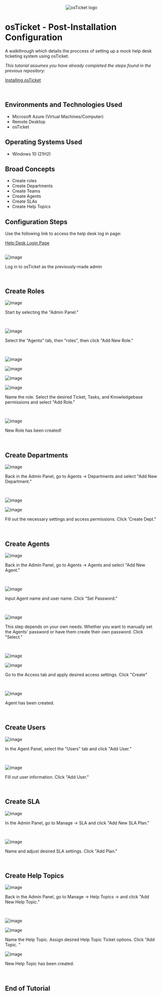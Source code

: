 <p align="center">
<img src="https://i.imgur.com/Clzj7Xs.png" alt="osTicket logo"/>
</p>

<h1>osTicket - Post-Installation Configuration</h1>
A walkthrough which details the proccess of setting up a mock help desk ticketing system using osTicket.

_This tutorial assumes you have already completed the steps found in the previous repository:_

[Installing osTicket](https://github.com/Josh-arendt/osTicket_Prereqs_Installation)


<p align="center"><br />

<h2>Environments and Technologies Used</h2>

- Microsoft Azure (Virtual Machines/Computer)
- Remote Desktop
- osTicket

<h2>Operating Systems Used </h2>

- Windows 10</b> (21H2)

<h2>Broad Concepts</h2>

- Create roles
- Create Departments
- Create Teams
- Create Agents
- Create SLAs
- Create Help Topics 

<h2>Configuration Steps</h2>

Use the following link to access the help desk log in page:

[Help Desk Login Page](http://localhost/osTicket/scp/login.php)

<p>

<h2></h2>

![image](https://github.com/Josh-arendt/osTicket_Post_Installation_Configuration/assets/140751318/acd1c3a8-32fe-4fdc-9ecf-07e2f24ec9ff)

</p>
<p>
Log in to osTicket as the previously-made admin
</p>
<br />
<h2>Create Roles</h2>
<p>

![image](https://github.com/Josh-arendt/osTicket_Post_Installation_Configuration/assets/140751318/887aec3c-4974-452b-a657-81436f6c03b9)

</p>
<p>
Start by selecting the "Admin Panel."
</p>
<br />

<p>

![image](https://github.com/Josh-arendt/osTicket_Post_Installation_Configuration/assets/140751318/aefdb634-7d08-42a7-803d-8bfc0c5e7ede)

<p>
Select the "Agents" tab, then "roles", then click "Add New Role."
</p>
<br />

<p>

![image](https://github.com/Josh-arendt/osTicket_Post_Installation_Configuration/assets/140751318/39f766fe-8138-4318-8a1f-07ccb4e3b9b9)

![image](https://github.com/Josh-arendt/osTicket_Post_Installation_Configuration/assets/140751318/56c434bc-17a1-4a18-a421-e435c12f898b)

![image](https://github.com/Josh-arendt/osTicket_Post_Installation_Configuration/assets/140751318/9b1336ff-2d27-4812-8831-7e6a6bbc1d75)

![image](https://github.com/Josh-arendt/osTicket_Post_Installation_Configuration/assets/140751318/c48e37ca-8050-474f-83c8-be6330340e0f)

<p>
Name the role. Select the desired Ticket, Tasks, and Knowledgebase permissions and select "Add Role." 
</p>
<br />

<p>

![image](https://github.com/Josh-arendt/osTicket_Post_Installation_Configuration/assets/140751318/dc84b7ed-79cf-4993-8714-0614346d8687)

</p>
<p>
New Role has been created!
</p>
<br />

<h2>Create Departments</h2>

<p>

![image](https://github.com/Josh-arendt/osTicket_Post_Installation_Configuration/assets/140751318/abe0a4eb-98c0-4966-9453-917dce06e885)

</p>
<p>
Back in the Admin Panel, go to Agents -> Departments and select "Add New Department."
</p>
<br />

<p>

![image](https://github.com/Josh-arendt/osTicket_Post_Installation_Configuration/assets/140751318/62a8a05c-d1e7-45e2-ada0-9823a71ed97d)

![image](https://github.com/Josh-arendt/osTicket_Post_Installation_Configuration/assets/140751318/4c014f07-51d9-42b7-b657-0099aacc1599)

</p>
<p>
Fill out the necessary settings and access permissions. Click 'Create Dept."
</p>
<br />

<h2>Create Agents</h2>

<p>

![image](https://github.com/Josh-arendt/osTicket_Post_Installation_Configuration/assets/140751318/a7c0766c-4dc2-4c6c-a9db-d46e1567c144)

</p>
<p>
Back in the Admin Panel, go to Agents -> Agents and select "Add New Agent."
</p>
<br />

<p>

![image](https://github.com/Josh-arendt/osTicket_Post_Installation_Configuration/assets/140751318/d9c58ab0-bc52-4a42-ab29-bba3269e72ca)

</p>
<p>
Input Agent name and user name. Click "Set Password."
</p>
<br />

<p>

![image](https://github.com/Josh-arendt/osTicket_Post_Installation_Configuration/assets/140751318/91367127-8669-41e6-8211-0fc5c098ed03)

</p>
<p>
This step depends on your own needs. Whether you want to manually set the Agents' password or have them create their own password. Click "Select."
</p>
<br />

<p>

![image](https://github.com/Josh-arendt/osTicket_Post_Installation_Configuration/assets/140751318/f12b825d-ad07-4602-bca2-c0d67d3fd8b4)

![image](https://github.com/Josh-arendt/osTicket_Post_Installation_Configuration/assets/140751318/e4463976-de82-4cab-b883-6e7bb5e88875)

</p>
<p>
Go to the Access tab and apply desired access settings. Click "Create"
</p>
<br />

<p>

![image](https://github.com/Josh-arendt/osTicket_Post_Installation_Configuration/assets/140751318/83a64ab9-9acb-43df-ae4e-4632eadbd96d)


</p>
<p>
Agent has been created. 
</p>
<br />

<h2>Create Users</h2>

<p>

![image](https://github.com/Josh-arendt/osTicket_Post_Installation_Configuration/assets/140751318/17afe3ef-2fd2-48ff-8839-4f777f680c95)

</p>
<p>
In the Agent Panel, select the "Users" tab and click "Add User." 
</p>
<br />

<p>

![image](https://github.com/Josh-arendt/osTicket_Post_Installation_Configuration/assets/140751318/85d4ac5d-7906-451e-b7e6-32e64dfc227a)

</p>
<p>
Fill out user information. Click "Add User." 
</p>
<br />

<h2>Create SLA</h2>

<p>

![image](https://github.com/Josh-arendt/osTicket_Post_Installation_Configuration/assets/140751318/3ff6fdcf-b314-451c-a120-b0c123b237fc)

</p>
<p>
In the Admin Panel, go to Manage -> SLA and click "Add New SLA Plan."
</p>
<br />

<p>

![image](https://github.com/Josh-arendt/osTicket_Post_Installation_Configuration/assets/140751318/808d7ba1-690d-473b-8e6b-d9c74108d155)

</p>
<p>
Name and adjust desired SLA settings. Click "Add Plan."
</p>
<br />

<h2>Create Help Topics</h2>

<p>

![image](https://github.com/Josh-arendt/osTicket_Post_Installation_Configuration/assets/140751318/f2bb8c06-6c22-4731-ac4f-7feee74c138e)

</p>
<p>
Back in the Admin Panel, go to Manage -> Help Topics -> and click "Add New Help Topic."
</p>
<br />

<p>

![image](https://github.com/Josh-arendt/osTicket_Post_Installation_Configuration/assets/140751318/156bd787-a899-400a-9545-e24911255663)

![image](https://github.com/Josh-arendt/osTicket_Post_Installation_Configuration/assets/140751318/93500196-31ea-4bfe-9a1f-a0879bd59057)

</p>
<p>
Name the Help Topic. Assign desired Help Topic Ticket options. Click "Add Topic. "
<br />

<p>

![image](https://github.com/Josh-arendt/osTicket_Post_Installation_Configuration/assets/140751318/5e7d2846-c92d-4131-8f7e-56e4a66c0091)

</p>
<p>
New Help Topic has been created. 
</p>
<br />

<h2>End of Tutorial</h2>







